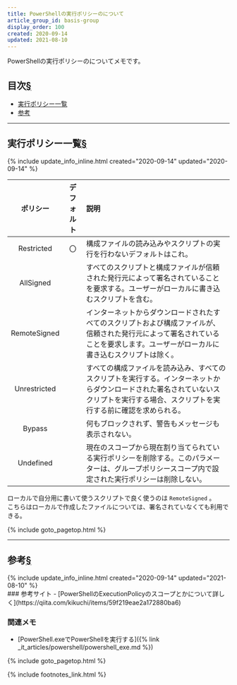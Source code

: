 ```yaml
---
title: PowerShellの実行ポリシーのについて
article_group_id: basis-group
display_order: 100
created: 2020-09-14
updated: 2021-08-10
---
```

PowerShellの実行ポリシーのについてメモです。

## <a name="index">目次</a><a class="heading-anchor-permalink" href="#目次">§</a>

<ul id="index_ul">
<li><a href="#execution-policy-list">実行ポリシー一覧</a></li>
<li><a href="#reference">参考</a></li>
</ul>

* * *
## <a name="execution-policy-list">実行ポリシー一覧</a><a class="heading-anchor-permalink" href="#execution-policy-list">§</a>
<div class="chapter-updated">{% include update_info_inline.html created="2020-09-14" updated="2020-09-14" %}</div>

|ポリシー     |デフォルト|説明             |
|:----------:|:--------:|:----------------|
|Restricted  |〇        |構成ファイルの読み込みやスクリプトの実行を行わないデフォルトはこれ。|
|AllSigned   |          |すべてのスクリプトと構成ファイルが信頼された発行元によって署名されていることを要求する。ユーザーがローカルに書き込むスクリプトを含む。|
|RemoteSigned|          |インターネットからダウンロードされたすべてのスクリプトおよび構成ファイルが、信頼された発行元によって署名されていることを要求します。ユーザーがローカルに書き込むスクリプトは除く。|
|Unrestricted|          |すべての構成ファイルを読み込み、すべてのスクリプトを実行する。インターネットからダウンロードされた署名されていないスクリプトを実行する場合、スクリプトを実行する前に確認を求められる。|
|Bypass      |          |何もブロックされず、警告もメッセージも表示されない。|
|Undefined   |          |現在のスコープから現在割り当てられている実行ポリシーを削除する。このパラメーターは、グループポリシースコープ内で設定された実行ポリシーは削除しない。|

ローカルで自分用に書いて使うスクリプトで良く使うのは `RemoteSigned` 。  
こちらはローカルで作成したファイルについては、署名されていなくても利用できる。

{% include goto_pagetop.html %}

* * *
## <a name="reference">参考</a><a class="heading-anchor-permalink" href="#reference">§</a>
<div class="chapter-updated">{% include update_info_inline.html created="2020-09-14" updated="2021-08-10" %}</div>
### 参考サイト
- [PowerShellのExecutionPolicyのスコープとかについて詳しく](https://qiita.com/kikuchi/items/59f219eae2a172880ba6)

### 関連メモ
- [PowerShell.exeでPowerShellを実行する]({% link _it_articles/powershell/powershell_exe.md %})

{% include goto_pagetop.html %}

{% include footnotes_link.html %}
